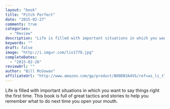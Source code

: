 ```yaml
---
layout: "book"
title: "Pitch Perfect"
date: "2015-02-27"
comments: true
categories:
  - "Review"
description: "Life is filled with important situations in which you want to say things right the first time.  This book is full of great tactics and stories to help"
keywords: ""
draft: false
image: "http://i.imgur.com/liv177O.jpg"
completeDates:
  - "2015-02-26"
reviewUrl: ""
author: "Bill McGowan"
affiliateUrl: "http://www.amazon.com/gp/product/B00DB3A4VS/ref=as_li_tl?ie=UTF8&camp=1789&creative=390957&creativeASIN=B00DB3A4VS&linkCode=as2&tag=jaktre-20&linkId=VVXRBBYJRTWH5RR2"
---
```


Life is filled with important situations in which you want to say things right the first time.  This book is full of great tactics and stories to help you remember what to do next time you open your mouth.
